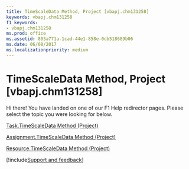 ```yaml
---
title: TimeScaleData Method, Project [vbapj.chm131258]
keywords: vbapj.chm131258
f1_keywords:
- vbapj.chm131258
ms.prod: office
ms.assetid: 803a771a-1cad-44e1-858e-0db518689b06
ms.date: 06/08/2017
ms.localizationpriority: medium
---
```



# TimeScaleData Method, Project [vbapj.chm131258]

Hi there! You have landed on one of our F1 Help redirector pages. Please select the topic you were looking for below.

[Task.TimeScaleData Method (Project)](https://msdn.microsoft.com/library/58526bce-9ee0-8dce-98ee-a8b8e07175eb%28Office.15%29.aspx)

[Assignment.TimeScaleData Method (Project)](https://msdn.microsoft.com/library/ff948754-cc0e-8bf0-31e8-30b19dbcb08d%28Office.15%29.aspx)

[Resource.TimeScaleData Method (Project)](https://msdn.microsoft.com/library/51649bc3-8224-15cd-dc9b-af37a1cc4d8b%28Office.15%29.aspx)

[!include[Support and feedback](~/includes/feedback-boilerplate.md)]